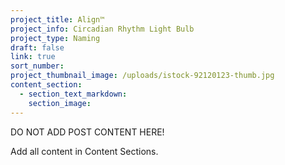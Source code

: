 ```yaml
---
project_title: Align™
project_info: Circadian Rhythm Light Bulb
project_type: Naming
draft: false
link: true
sort_number:
project_thumbnail_image: /uploads/istock-92120123-thumb.jpg
content_section:
  - section_text_markdown:
    section_image:
---
```



DO NOT ADD POST CONTENT HERE!

Add all content in Content Sections.